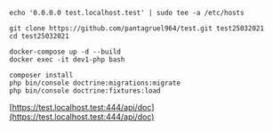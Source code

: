 ```
echo '0.0.0.0 test.localhost.test' | sudo tee -a /etc/hosts
```
```
git clone https://github.com/pantagruel964/test.git test25032021
cd test25032021

docker-compose up -d --build
docker exec -it dev1-php bash

composer install
php bin/console doctrine:migrations:migrate
php bin/console doctrine:fixtures:load
```

[https://test.localhost.test:444/api/doc](https://test.localhost.test:444/api/doc)
